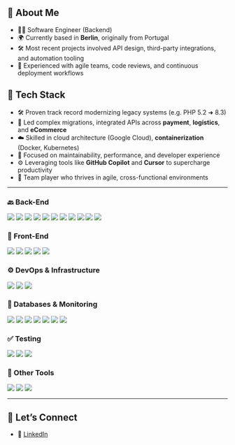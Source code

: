 
## 🚀 About Me
- 🧑‍💻 Software Engineer (Backend)
- 🌍 Currently based in **Berlin**, originally from Portugal
- 🛠️ Most recent projects involved API design, third-party integrations, and automation tooling
- 🎯 Experienced with agile teams, code reviews, and continuous deployment workflows


## 🧰 Tech Stack
- 🛠️ Proven track record modernizing legacy systems (e.g. PHP 5.2 ➜ 8.3)
- 🔄 Led complex migrations, integrated APIs across **payment**, **logistics**, and **eCommerce**
- ☁️ Skilled in cloud architecture (Google Cloud), **containerization** (Docker, Kubernetes)
- 🧠 Focused on maintainability, performance, and developer experience
- ⚙️ Leveraging tools like **GitHub Copilot** and **Cursor** to supercharge productivity
- 🤝 Team player who thrives in agile, cross-functional environments

---

### 🔙 Back-End  
<p>
  <img src="https://img.shields.io/badge/PHP-8.4-8892BF?style=flat-square&logo=php&logoColor=white" />
  <img src="https://img.shields.io/badge/Laravel-F9322C?style=flat-square&logo=laravel&logoColor=white" />
  <img src="https://img.shields.io/badge/Symfony-000000?style=flat-square&logo=symfony&logoColor=white" />
  <img src="https://img.shields.io/badge/Go-00ADD8?style=flat-square&logo=go&logoColor=white" />
  <img src="https://img.shields.io/badge/Node.js-339933?style=flat-square&logo=nodedotjs&logoColor=white" />
  <img src="https://img.shields.io/badge/Eloquent-FF2D20?style=flat-square" />
  <img src="https://img.shields.io/badge/Doctrine-000000?style=flat-square" />
  <img src="https://img.shields.io/badge/Redis-DC382D?style=flat-square&logo=redis&logoColor=white" />
  <img src="https://img.shields.io/badge/PHPStan-8B00FF?style=flat-square" />
  <img src="https://img.shields.io/badge/REST_API-006400?style=flat-square" />
  <img src="https://img.shields.io/badge/SOAP_API-292929?style=flat-square" />
</p>

### 🎨 Front-End  
<p>
  <img src="https://img.shields.io/badge/Vue.js-4FC08D?style=flat-square&logo=vue.js&logoColor=white" />
  <img src="https://img.shields.io/badge/JavaScript-F7DF1E?style=flat-square&logo=javascript&logoColor=black" />
  <img src="https://img.shields.io/badge/jQuery-0769AD?style=flat-square&logo=jquery&logoColor=white" />
  <img src="https://img.shields.io/badge/Blade-F9322C?style=flat-square&logo=laravel&logoColor=white" />
  <img src="https://img.shields.io/badge/React-20232A?style=flat-square&logo=react&logoColor=61DAFB" />
</p>

### ⚙️ DevOps & Infrastructure  
<p>
  <img src="https://img.shields.io/badge/Docker-2496ED?style=flat-square&logo=docker&logoColor=white" />
  <img src="https://img.shields.io/badge/Kubernetes-326CE5?style=flat-square&logo=kubernetes&logoColor=white" />
  <img src="https://img.shields.io/badge/Herd-000000?style=flat-square" />
</p>

### 🧮 Databases & Monitoring  
<p>
  <img src="https://img.shields.io/badge/PostgreSQL-4169E1?style=flat-square&logo=postgresql&logoColor=white" />
  <img src="https://img.shields.io/badge/MariaDB-003545?style=flat-square&logo=mariadb&logoColor=white" />
  <img src="https://img.shields.io/badge/SQLite-07405E?style=flat-square&logo=sqlite&logoColor=white" />
  <img src="https://img.shields.io/badge/MongoDB-47A248?style=flat-square&logo=mongodb&logoColor=white" />
  <img src="https://img.shields.io/badge/Google_Cloud-4285F4?style=flat-square&logo=googlecloud&logoColor=white" />
  <img src="https://img.shields.io/badge/Sentry-362D59?style=flat-square&logo=sentry&logoColor=white" />
  <img src="https://img.shields.io/badge/Blackfire.io-000000?style=flat-square" />
</p>

### ✅ Testing  
<p>
  <img src="https://img.shields.io/badge/Pest-FF007A?style=flat-square" />
  <img src="https://img.shields.io/badge/PHPUnit-6C7EB7?style=flat-square" />
  <img src="https://img.shields.io/badge/Codeception-51A3E0?style=flat-square" />
</p>

### 🔧 Other Tools  
<p>
  <img src="https://img.shields.io/badge/Contentful-2478CC?style=flat-square&logo=contentful&logoColor=white" />
  <img src="https://img.shields.io/badge/GitHub_Copilot-000000?style=flat-square&logo=github&logoColor=white" />
  <img src="https://img.shields.io/badge/Cursor-5E60CE?style=flat-square" />
</p>

---

## 💬 Let’s Connect

- 💼 [LinkedIn](https://www.linkedin.com/in/nunocorreia96/)
